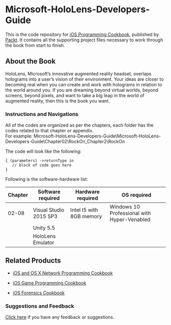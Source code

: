 # Microsoft-HoloLens-Developers-Guide
This is the code repository for [iOS Programming Cookbook](https://www.packtpub.com/application-development/ios-programming-cookbook?utm_source=github&utm_medium=repository&utm_campaign=9781786460981), published by [Packt](https://www.packtpub.com/). It contains all the supporting project files necessary to work through the book from start to finish.
## About the Book
HoloLens, Microsoft’s innovative augmented reality headset, overlaps holograms into a user’s vision of their environment. Your ideas are closer to becoming real when you can create and work with holograms in relation to the world around you. If you are dreaming beyond virtual worlds, beyond screens, beyond pixels, and want to take a big leap in the world of augmented reality, then this is the book you want.
### Instructions and Navigations
All of the codes are organized as per the chapters, each folder has the codes related to that chapter or appendix.                   
For example:  Microsoft-HoloLens-Developers-Guide\Microsoft-HoloLens-Developers-Guide\Chapter02\RockOn_Chapter2\RockOn



The code will look like the following:
```
{ (parameters) ->returnType in 
   // block of code goes here 
}
```

Following is the software-hardware list:

| Chapter       | Software required      | Hardware required        | OS required 
| ------------- | -------------          | -------------            | -------------
| 02-08         | Visual Studio 2015 SP3 | Intel I5 with 8GB memory | Windows 10 Professional with Hyper-Venabled 
|               | Unity 5.5                
|               | HoloLens Emulator        
              


## Related Products
 
  
* [iOS and OS X Network Programming Cookbook](https://www.packtpub.com/application-development/ios-and-os-x-network-programming-cookbook?utm_source=github&utm_medium=repository&utm_campaign=9781849698085)
  
  
* [iOS Game Programming Cookbook](https://www.packtpub.com/game-development/ios-game-programming-cookbook?utm_source=github&utm_medium=repository&utm_campaign=9781784398255)
  
  
* [iOS Forensics Cookbook](https://www.packtpub.com/networking-and-servers/ios-forensics-cookbook?utm_source=github&utm_medium=repository&utm_campaign=9781783988464)
  
 

### Suggestions and Feedback
  
[Click here](https://docs.google.com/forms/d/e/1FAIpQLSe5qwunkGf6PUvzPirPDtuy1Du5Rlzew23UBp2S-P3wB-GcwQ/viewform) if you have any feedback or suggestions.
